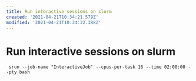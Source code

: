 ```yaml
---
title: Run interactive sessions on slurm
created: '2021-04-21T10:34:21.579Z'
modified: '2021-04-21T10:34:32.388Z'
---
```


# Run interactive sessions on slurm

` srun --job-name "InteractiveJob" --cpus-per-task 16 --time 02:00:00 --pty bash`

